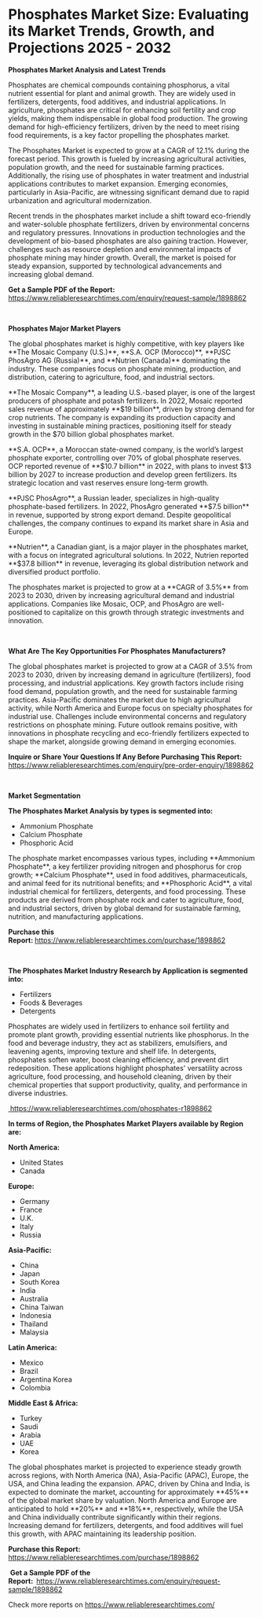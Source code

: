 <p><h1>Phosphates Market Size: Evaluating its Market Trends, Growth, and Projections 2025 - 2032</h1></p><p><strong>Phosphates Market Analysis and Latest Trends</strong></p>
<p><p>Phosphates are chemical compounds containing phosphorus, a vital nutrient essential for plant and animal growth. They are widely used in fertilizers, detergents, food additives, and industrial applications. In agriculture, phosphates are critical for enhancing soil fertility and crop yields, making them indispensable in global food production. The growing demand for high-efficiency fertilizers, driven by the need to meet rising food requirements, is a key factor propelling the phosphates market.</p><p>The Phosphates Market is expected to grow at a CAGR of 12.1% during the forecast period. This growth is fueled by increasing agricultural activities, population growth, and the need for sustainable farming practices. Additionally, the rising use of phosphates in water treatment and industrial applications contributes to market expansion. Emerging economies, particularly in Asia-Pacific, are witnessing significant demand due to rapid urbanization and agricultural modernization.</p><p>Recent trends in the phosphates market include a shift toward eco-friendly and water-soluble phosphate fertilizers, driven by environmental concerns and regulatory pressures. Innovations in production technologies and the development of bio-based phosphates are also gaining traction. However, challenges such as resource depletion and environmental impacts of phosphate mining may hinder growth. Overall, the market is poised for steady expansion, supported by technological advancements and increasing global demand.</p></p>
<p><strong>Get a Sample PDF of the Report:&nbsp;</strong> <a href="https://www.reliableresearchtimes.com/enquiry/request-sample/1898862?utm_campaign=2135&utm_medium=2&utm_source=Github&utm_content=ia&utm_term=24012025&utm_id=phosphates">https://www.reliableresearchtimes.com/enquiry/request-sample/1898862</a></p>
<p>&nbsp;</p>
<p><strong>Phosphates Major Market Players</strong></p>
<p><p>The global phosphates market is highly competitive, with key players like **The Mosaic Company (U.S.)**, **S.A. OCP (Morocco)**, **PJSC PhosAgro AG (Russia)**, and **Nutrien (Canada)** dominating the industry. These companies focus on phosphate mining, production, and distribution, catering to agriculture, food, and industrial sectors.</p><p>**The Mosaic Company**, a leading U.S.-based player, is one of the largest producers of phosphate and potash fertilizers. In 2022, Mosaic reported sales revenue of approximately **$19 billion**, driven by strong demand for crop nutrients. The company is expanding its production capacity and investing in sustainable mining practices, positioning itself for steady growth in the $70 billion global phosphates market.</p><p>**S.A. OCP**, a Moroccan state-owned company, is the world’s largest phosphate exporter, controlling over 70% of global phosphate reserves. OCP reported revenue of **$10.7 billion** in 2022, with plans to invest $13 billion by 2027 to increase production and develop green fertilizers. Its strategic location and vast reserves ensure long-term growth.</p><p>**PJSC PhosAgro**, a Russian leader, specializes in high-quality phosphate-based fertilizers. In 2022, PhosAgro generated **$7.5 billion** in revenue, supported by strong export demand. Despite geopolitical challenges, the company continues to expand its market share in Asia and Europe.</p><p>**Nutrien**, a Canadian giant, is a major player in the phosphates market, with a focus on integrated agricultural solutions. In 2022, Nutrien reported **$37.8 billion** in revenue, leveraging its global distribution network and diversified product portfolio.</p><p>The phosphates market is projected to grow at a **CAGR of 3.5%** from 2023 to 2030, driven by increasing agricultural demand and industrial applications. Companies like Mosaic, OCP, and PhosAgro are well-positioned to capitalize on this growth through strategic investments and innovation.</p></p>
<p>&nbsp;</p>
<p><strong>What Are The Key Opportunities For Phosphates Manufacturers?</strong></p>
<p><p>The global phosphates market is projected to grow at a CAGR of 3.5% from 2023 to 2030, driven by increasing demand in agriculture (fertilizers), food processing, and industrial applications. Key growth factors include rising food demand, population growth, and the need for sustainable farming practices. Asia-Pacific dominates the market due to high agricultural activity, while North America and Europe focus on specialty phosphates for industrial use. Challenges include environmental concerns and regulatory restrictions on phosphate mining. Future outlook remains positive, with innovations in phosphate recycling and eco-friendly fertilizers expected to shape the market, alongside growing demand in emerging economies.</p></p>
<p><strong>Inquire or Share Your Questions If Any Before Purchasing This Report:</strong> <a href="https://www.reliableresearchtimes.com/enquiry/pre-order-enquiry/1898862?utm_campaign=2135&utm_medium=2&utm_source=Github&utm_content=ia&utm_term=24012025&utm_id=phosphates">https://www.reliableresearchtimes.com/enquiry/pre-order-enquiry/1898862</a></p>
<p>&nbsp;</p>
<p><strong>Market Segmentation</strong></p>
<p><strong>The Phosphates Market Analysis by types is segmented into:</strong></p>
<p><ul><li>Ammonium Phosphate</li><li>Calcium Phosphate</li><li>Phosphoric Acid</li></ul></p>
<p><p>The phosphate market encompasses various types, including **Ammonium Phosphate**, a key fertilizer providing nitrogen and phosphorus for crop growth; **Calcium Phosphate**, used in food additives, pharmaceuticals, and animal feed for its nutritional benefits; and **Phosphoric Acid**, a vital industrial chemical for fertilizers, detergents, and food processing. These products are derived from phosphate rock and cater to agriculture, food, and industrial sectors, driven by global demand for sustainable farming, nutrition, and manufacturing applications.</p></p>
<p><strong>Purchase this Report:&nbsp;</strong><a href="https://www.reliableresearchtimes.com/purchase/1898862?utm_campaign=2135&utm_medium=2&utm_source=Github&utm_content=ia&utm_term=24012025&utm_id=phosphates">https://www.reliableresearchtimes.com/purchase/1898862</a></p>
<p>&nbsp;</p>
<p><strong>The Phosphates Market Industry Research by Application is segmented into:</strong></p>
<p><ul><li>Fertilizers</li><li>Foods & Beverages</li><li>Detergents</li></ul></p>
<p><p>Phosphates are widely used in fertilizers to enhance soil fertility and promote plant growth, providing essential nutrients like phosphorus. In the food and beverage industry, they act as stabilizers, emulsifiers, and leavening agents, improving texture and shelf life. In detergents, phosphates soften water, boost cleaning efficiency, and prevent dirt redeposition. These applications highlight phosphates' versatility across agriculture, food processing, and household cleaning, driven by their chemical properties that support productivity, quality, and performance in diverse industries.</p></p>
<p><a href="https://www.reliableresearchtimes.com/phosphates-r1898862?utm_campaign=2135&utm_medium=2&utm_source=Github&utm_content=ia&utm_term=24012025&utm_id=phosphates">&nbsp;https://www.reliableresearchtimes.com/phosphates-r1898862</a></p>
<p><strong>In terms of Region, the Phosphates Market Players available by Region are:</strong></p>
<p>
    <p> <strong> North America: </strong>
        <ul>
            <li>United States</li>
            <li>Canada</li>
        </ul>
        </p> 
    <p> <strong> Europe: </strong>
        <ul>
            <li>Germany</li>
            <li>France</li>
            <li>U.K.</li>
            <li>Italy</li>
            <li>Russia</li>
        </ul>
        </p> 
    <p> <strong> Asia-Pacific: </strong>
        <ul>
            <li>China</li>
            <li>Japan</li>
            <li>South Korea</li>
            <li>India</li>
            <li>Australia</li>
            <li>China Taiwan</li>
            <li>Indonesia</li>
            <li>Thailand</li>
            <li>Malaysia</li>
        </ul>
        </p> 
    <p> <strong> Latin America: </strong>
        <ul>
            <li>Mexico</li>
            <li>Brazil</li>
            <li>Argentina Korea</li>
            <li>Colombia</li>
        </ul>
        </p> 
    <p> <strong> Middle East & Africa: </strong>
        <ul>
            <li>Turkey</li>
            <li>Saudi</li>
            <li>Arabia</li>
            <li>UAE</li>
            <li>Korea</li>
        </ul>
    </p>
    </p>
<p><p>The global phosphates market is projected to experience steady growth across regions, with North America (NA), Asia-Pacific (APAC), Europe, the USA, and China leading the expansion. APAC, driven by China and India, is expected to dominate the market, accounting for approximately **45%** of the global market share by valuation. North America and Europe are anticipated to hold **20%** and **18%**, respectively, while the USA and China individually contribute significantly within their regions. Increasing demand for fertilizers, detergents, and food additives will fuel this growth, with APAC maintaining its leadership position.</p></p>
<p><strong>Purchase this Report: </strong><a href="https://www.reliableresearchtimes.com/purchase/1898862?utm_campaign=2135&utm_medium=2&utm_source=Github&utm_content=ia&utm_term=24012025&utm_id=phosphates">https://www.reliableresearchtimes.com/purchase/1898862</a></p>
<p>&nbsp;<strong>Get a Sample PDF of the Report:&nbsp;&nbsp;</strong><a href="https://www.reliableresearchtimes.com/enquiry/request-sample/1898862?utm_campaign=2135&utm_medium=2&utm_source=Github&utm_content=ia&utm_term=24012025&utm_id=phosphates">https://www.reliableresearchtimes.com/enquiry/request-sample/1898862</a></p>
<p><strong></strong></p>
<p>Check more reports on <a href="https://www.reliableresearchtimes.com/?utm_campaign=2135&utm_medium=2&utm_source=Github&utm_content=ia&utm_term=24012025&utm_id=phosphates">https://www.reliableresearchtimes.com/</a></p>